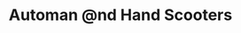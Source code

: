 ---
title: "Automan @nd Hand Scooters"
url: /pandalam/automan-annd-hand-scooters/
shop: Motorrad
---